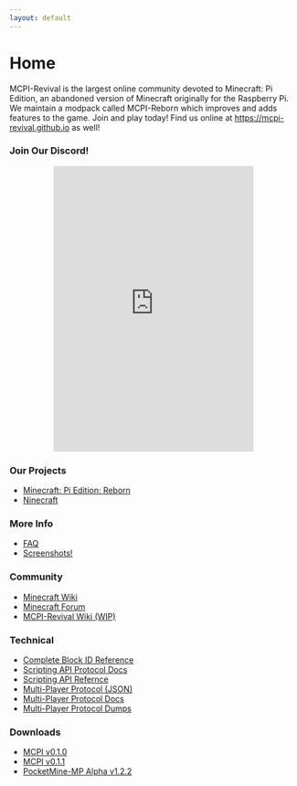 ```yaml
---
layout: default
---
```


# Home
MCPI-Revival is the largest online community devoted to Minecraft: Pi Edition, an abandoned version of Minecraft originally for the Raspberry Pi. We maintain a modpack called MCPI-Reborn which improves and adds features to the game. Join and play today! Find us online at <https://mcpi-revival.github.io> as well!

### Join Our Discord!

<p align="center"><iframe src="https://discord.com/widget?id=740287937727561779&theme=dark" width="350" height="500" allowtransparency="true" frameborder="0" sandbox="allow-popups allow-popups-to-escape-sandbox allow-same-origin allow-scripts"></iframe></p>

### Our Projects
* [Minecraft: Pi Edition: Reborn](https://gitea.thebrokenrail.com/minecraft-pi-reborn/minecraft-pi-reborn)
* [Ninecraft](https://github.com/MCPI-Revival/Ninecraft)

### More Info
* [FAQ](faq.html)
* [Screenshots!](screenshots.html)

### Community
* [Minecraft Wiki](https://minecraft.wiki/Pi_Edition)
* [Minecraft Forum](https://minecraftforum.net/forums/minecraft-editions/minecraft-pi-edition)
* [MCPI-Revival Wiki (WIP)](https://wiki.mcpirevival.tk)

### Technical
* [Complete Block ID Reference](https://wiki.mcpirevival.tk/wiki/Minecraft:_Pi_Edition_block_list)
* [Scripting API Protocol Docs](https://wiki.vg/Minecraft_Pi_Protocol)
* [Scripting API Refernce](https://www.stuffaboutcode.com/p/minecraft-api-reference.html)
* [Multi-Player Protocol (JSON)](https://raw.githubusercontent.com/MCPI-Revival/pi_protocol/master/pi_protocol/data/protocol.json)
* [Multi-Player Protocol Docs](https://wiki.vg/Pocket_Minecraft_Protocol)
* [Multi-Player Protocol Dumps](https://gist.github.com/shoghicp/5601589)

### Downloads
* [MCPI v0.1.0](assets/downloads/mcpi-v0.1.0.tar.gz)
* [MCPI v0.1.1](assets/downloads/mcpi-v0.1.1.tar.gz)
* [PocketMine-MP Alpha v1.2.2](https://github.com/MCPI-Devs/PocketMine-MP/archive/thebrokenrail.zip)
